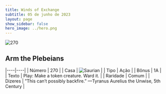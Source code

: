 ```yaml
---
title: Winds of Exchange
subtitle: 05 de junho de 2023
layout: page
show_sidebar: false
hero_image: ../hero.png
---
```


![270](https://mastervault-storage-prod.s3.amazonaws.com/media/card_front/en/600_270_9677e2bb13f2_en.png)


## Arm the Plebeians

|----|----|
| Número | 270 |
| Casa | ![Saurian](https://archonarcana.com/images/thumb/9/9e/Saurian_P.png/22px-Saurian_P.png "Sauro") |
| Tipo | Ação |
| Bônus | 1A |
| Texto | Play: Make a token creature. Ward it.  |
| Raridade | Comum |
| Dizeres | ”This can’t possibly backfire.” —Tyranus Aurelius the Unwise, 5th Century |

